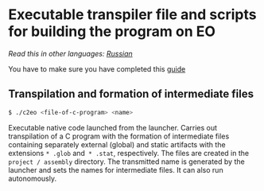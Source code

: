 # Executable transpiler file and scripts for building the program on EO

*Read this in other languages: [Russian](readme.ru.md)*

You have to make sure you have completed this [guide](https://github.com/polystat/c2eo#2-build-llvm--clang)

## Transpilation and formation of intermediate files

```bash
$ ./c2eo <file-of-c-program> <name>
```

Executable native code launched from the launcher. Carries out transpilation of a C program with the formation of intermediate files containing separately external (global) and static artifacts with the extensions `* .glob` and` * .stat`, respectively. The files are created in the `project / assembly` directory. The transmitted name is generated by the launcher and sets the names for intermediate files. It can also run autonomously.
